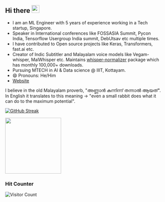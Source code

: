 ## Hi there <a href="https://www.kurianbenoy.com/"><img src="https://media.giphy.com/media/hvRJCLFzcasrR4ia7z/giphy.gif" width="25px"></a>

- I am an ML Engineer with 5 years of experience working in a Tech startup, Singapore.
- Speaker in International conferences like FOSSASIA Summit, Pycon India, Tensorflow Usergroup India summit, DebUtsav etc multiple times.
- I have contributed to Open source projects like Keras, Transformers, fast.ai etc.
- Creator of Indic Subtitler and Malayalam voice models like Vegam-whisper, MalWhisper etc. Maintains [whisper-normalizer](https://github.com/kurianbenoy/whisper_normalizer) package which has monthly 100,000+ downloads.
- Pursuing MTECH in AI & Data science @ IIIT, Kottayam.
- 😄 Pronouns: He/Him
- [Website](https://kurianbenoy.com/)

I believe in the old Malayalam proverb, "അണ്ണാൻ കുന്നിന്ന്  തന്നാൽ ആയത്". In English it translates to this meaning -> "even a small rabbit does what it can do to the maximum potential".

[![GitHub Streak](https://streak-stats.demolab.com?user=kurianbenoy&exclude_days=Sun%2CSat)](https://git.io/streak-stats)

<img height="180em" src="https://github-readme-stats-eight-theta.vercel.app/api?username=kurianbenoy&show_icons=true&include_all_commits=true&count_private=true"/>

### Hit Counter

![Visitor Count](https://profile-counter.glitch.me/kurianbenoy/count.svg)

<!--

[![GitHub Streak](https://streak-stats.demolab.com?user=kurianbenoy)](https://git.io/streak-stats)



**kurianbenoy/kurianbenoy** is a ✨ _special_ ✨ repository because its `README.md` (this file) appears on your GitHub profile.

Here are some ideas to get you started:

- 🔭 I’m currently working on ...
- 🌱 I’m currently learning ...
- 👯 I’m looking to collaborate on ...
- 🤔 I’m looking for help with ...
- 💬 Ask me about ...
- 📫 How to reach me: ...
- 😄 Pronouns: ...
- ⚡ Fun fact: ...
-->
